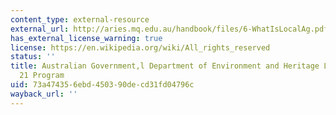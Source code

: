 ```yaml
---
content_type: external-resource
external_url: http://aries.mq.edu.au/handbook/files/6-WhatIsLocalAg.pdf
has_external_license_warning: true
license: https://en.wikipedia.org/wiki/All_rights_reserved
status: ''
title: Australian Government,l Department of Environment and Heritage Local Agenda
  21 Program
uid: 73a47435-6ebd-4503-90de-cd31fd04796c
wayback_url: ''
---
```

